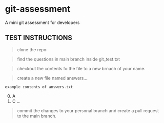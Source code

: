# git-assessment
A mini git assessment for developers

## TEST INSTRUCTIONS

> clone the repo

> find the questions in main branch inside git_test.txt

> checkout the contents fo the file to a new brnach of your name.

> create a new file named answers...

    example contents of answers.txt

0. A
1. C
...

> commit the changes to your personal branch and create a pull request to the main branch.

